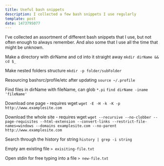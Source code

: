 ```yaml
---
title: Useful bash snippets
description: I collected a few bash snippets I use regularly
template: post
date: 1473795077
---
```


I've collected an assortment of different bash snippets that I use, but not often enough to always remember. And also some that I use all the time that might be unknown.


Make a directory with dirName and cd into it straight away
`mkdir dirName && cd $_`

Make nested folders structure
`mkdir -p folder/subFolder`

Resourcing bashsrc/profile/etc after updating
`source ~/.profile`

Find files in dirName with fileName, can glob `*.pi`
`find dirName -iname 'fileName'`

Download one page - requires wget
`wget -E -H -k -K -p http://www.examplesite.com`

Download the whole site - requires wget
`wget --recursive --no-clobber --page-requisites --html-extension --convert-links --restrict-file-names=windows --domains examplesite.com --no-parent http://www.examplesite.com`

Search through the history for string
`history | grep -i string`

Empty am existing file
`> exisiting-file.txt`

Open stdin for free typing into a file
`> new-file.txt`
